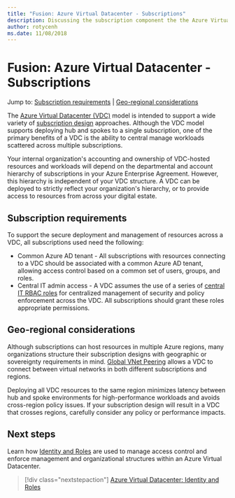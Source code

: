```yaml
---
title: "Fusion: Azure Virtual Datacenter - Subscriptions" 
description: Discussing the subscription component the the Azure Virtual Datacenter (VDC) model
author: rotycenh
ms.date: 11/08/2018
---
```

# Fusion: Azure Virtual Datacenter - Subscriptions

Jump to: [Subscription requirements](#subscription-requirements) | [Geo-regional considerations](#geo-regional-considerations)

The [Azure Virtual Datacenter (VDC)](../virtual-datacenter/overview.md) model is intended to support a wide variety of [subscription design](overview.md) approaches. Although the VDC model supports deploying hub and spokes to a single subscription, one of the primary benefits of a VDC is the ability to central manage workloads scattered across multiple subscriptions.  

 Your internal organization's accounting and ownership of VDC-hosted resources and workloads will depend on the departmental and account hierarchy of subscriptions in your Azure Enterprise Agreement. However, this hierarchy is independent of your VDC structure. A VDC can be deployed to strictly reflect your organization's hierarchy, or to provide access to resources from across your digital estate.

## Subscription requirements 

To support the secure deployment and management of resources across a VDC, all subscriptions used need the following: 

- Common Azure AD tenant - All subscriptions with resources connecting to a VDC should be associated with a common Azure AD tenant, allowing access control based on a common set of users, groups, and roles.  
- Central IT admin access - A VDC assumes the use of a series of [central IT RBAC roles](../identity/overview.md#identity-and-the-azure-management-plane) for centralized management of security and policy enforcement across the VDC. All subscriptions should grant these roles appropriate permissions.

## Geo-regional considerations

Although subscriptions can host resources in multiple Azure regions, many organizations structure their subscription designs with geographic or sovereignty requirements in mind. [Global VNet Peering](https://azure.microsoft.com/en-us/blog/global-vnet-peering-now-generally-available/) allows a VDC to connect between virtual networks  in both different subscriptions and regions.

Deploying all VDC resources to the same region minimizes latency between hub and spoke environments for high-performance workloads and avoids cross-region policy issues. If your subscription design will result in a VDC that crosses regions, carefully consider any policy or performance impacts.

## Next steps

Learn  how [Identity and Roles](../identity/vdc-identity.md) are used to manage access control and enforce management and organizational structures within an Azure Virtual Datacenter.

> [!div class="nextstepaction"]
> [Azure Virtual Datacenter: Identity and Roles](../identity/vdc-identity.md)